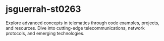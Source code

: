 # jsguerrah-st0263
Explore advanced concepts in telematics through code examples, projects, and resources. Dive into cutting-edge telecommunications, network protocols, and emerging technologies.
